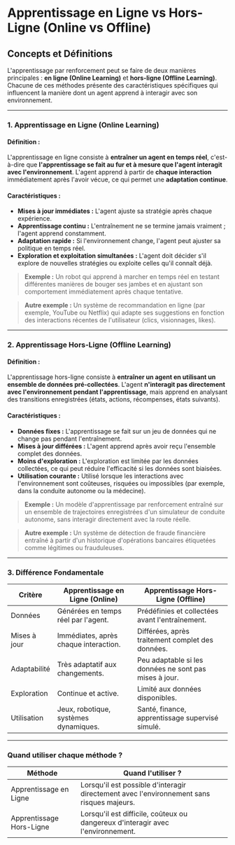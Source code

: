 # **Apprentissage en Ligne vs Hors-Ligne (Online vs Offline)**  


## **Concepts et Définitions**  

L'apprentissage par renforcement peut se faire de deux manières principales : **en ligne (Online Learning)** et **hors-ligne (Offline Learning)**. Chacune de ces méthodes présente des caractéristiques spécifiques qui influencent la manière dont un agent apprend à interagir avec son environnement.

---

### **1. Apprentissage en Ligne (Online Learning)**

#### **Définition :**  
L'apprentissage en ligne consiste à **entraîner un agent en temps réel**, c'est-à-dire que **l'apprentissage se fait au fur et à mesure que l'agent interagit avec l'environnement**. L'agent apprend à partir de **chaque interaction** immédiatement après l'avoir vécue, ce qui permet une **adaptation continue**.

#### **Caractéristiques :**  
- **Mises à jour immédiates :** L'agent ajuste sa stratégie après chaque expérience.  
- **Apprentissage continu :** L'entraînement ne se termine jamais vraiment ; l'agent apprend constamment.  
- **Adaptation rapide :** Si l'environnement change, l'agent peut ajuster sa politique en temps réel.  
- **Exploration et exploitation simultanées :** L'agent doit décider s'il explore de nouvelles stratégies ou exploite celles qu'il connaît déjà.  

> **Exemple :** Un robot qui apprend à marcher en temps réel en testant différentes manières de bouger ses jambes et en ajustant son comportement immédiatement après chaque tentative.  

> **Autre exemple :** Un système de recommandation en ligne (par exemple, YouTube ou Netflix) qui adapte ses suggestions en fonction des interactions récentes de l'utilisateur (clics, visionnages, likes).   

---

### **2. Apprentissage Hors-Ligne (Offline Learning)**

#### **Définition :**  
L'apprentissage hors-ligne consiste à **entraîner un agent en utilisant un ensemble de données pré-collectées**. L'agent **n'interagit pas directement avec l'environnement pendant l'apprentissage**, mais apprend en analysant des transitions enregistrées (états, actions, récompenses, états suivants).  

#### **Caractéristiques :**  
- **Données fixes :** L'apprentissage se fait sur un jeu de données qui ne change pas pendant l'entraînement.  
- **Mises à jour différées :** L'agent apprend après avoir reçu l'ensemble complet des données.  
- **Moins d'exploration :** L'exploration est limitée par les données collectées, ce qui peut réduire l'efficacité si les données sont biaisées.  
- **Utilisation courante :** Utilisé lorsque les interactions avec l'environnement sont coûteuses, risquées ou impossibles (par exemple, dans la conduite autonome ou la médecine).  

> **Exemple :** Un modèle d'apprentissage par renforcement entraîné sur un ensemble de trajectoires enregistrées d'un simulateur de conduite autonome, sans interagir directement avec la route réelle.  

> **Autre exemple :** Un système de détection de fraude financière entraîné à partir d'un historique d'opérations bancaires étiquetées comme légitimes ou frauduleuses.  

---

### **3. Différence Fondamentale**

| Critère                 | Apprentissage en Ligne (Online)     | Apprentissage Hors-Ligne (Offline) |
|------------------------ |------------------------------------- |----------------------------------- |
| Données                 | Générées en temps réel par l'agent. | Prédéfinies et collectées avant l'entraînement. |
| Mises à jour            | Immédiates, après chaque interaction. | Différées, après traitement complet des données. |
| Adaptabilité            | Très adaptatif aux changements.     | Peu adaptable si les données ne sont pas mises à jour. |
| Exploration              | Continue et active.                | Limité aux données disponibles. |
| Utilisation             | Jeux, robotique, systèmes dynamiques. | Santé, finance, apprentissage supervisé simulé. |

---

### **Quand utiliser chaque méthode ?**

| Méthode                  | Quand l'utiliser ?                                                                 |
|------------------------- |----------------------------------------------------------------------------------- |
| Apprentissage en Ligne   | Lorsqu'il est possible d'interagir directement avec l'environnement sans risques majeurs. |
| Apprentissage Hors-Ligne | Lorsqu'il est difficile, coûteux ou dangereux d'interagir avec l'environnement. |


